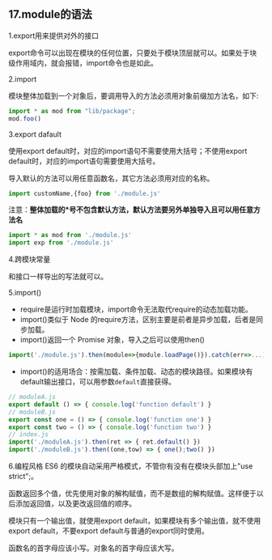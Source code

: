 ## 17.module的语法

1.export用来提供对外的接口

export命令可以出现在模块的任何位置，只要处于模块顶层就可以。如果处于块级作用域内，就会报错，import命令也是如此。

2.import

模块整体加载到一个对象后，要调用导入的方法必须用对象前缀加方法名，如下:
```js
import * as mod from "lib/package";
mod.foo()
```


3.export dafault

使用export default时，对应的import语句不需要使用大括号；不使用export default时，对应的import语句需要使用大括号。

导入默认的方法可以用任意函数名，其它方法必须用对应的名称。

```js
import customName,{foo} from './module.js'
```
注意：**整体加载的*号不包含默认方法，默认方法要另外单独导入且可以用任意方法名**

```js
import * as mod from './module.js'
import exp from './module.js'
```
4.跨模块常量

和接口一样导出的写法就可以。

5.import()

* require是运行时加载模块，import命令无法取代require的动态加载功能。
* import()类似于 Node 的require方法，区别主要是前者是异步加载，后者是同步加载。
* import()返回一个 Promise 对象，导入之后可以使用then()
```js
import('./module.js').then(module=>{module.loadPage()}).catch(err=>...)
```

* import()的适用场合：按需加载、条件加载、动态的模块路径。如果模块有default输出接口，可以用参数`default`直接获得。
```js
// moduleA.js
export default () => { console.log('function default') }
// moduleB.js
export const one = () => { console.log('function one') }
export const two = () => { console.log('function two') }
// index.js
import('./moduleA.js').then(ret => { ret.default() })
import('./moduleB.js').then((one,tow) => { one();two() })
```

6.编程风格
ES6 的模块自动采用严格模式，不管你有没有在模块头部加上"use strict";。

函数返回多个值，优先使用对象的解构赋值，而不是数组的解构赋值。这样便于以后添加返回值，以及更改返回值的顺序。

模块只有一个输出值，就使用export default，如果模块有多个输出值，就不使用export default，不要export default与普通的export同时使用。

函数名的首字母应该小写。对象名的首字母应该大写。
